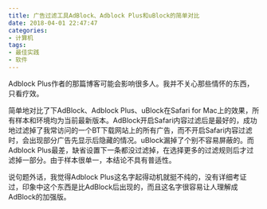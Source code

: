 ```yaml
---
title: 广告过滤工具AdBlock、Adblock Plus和uBlock的简单对比
date: 2018-04-01 22:47:47
categories:
- 计算机
tags:
- 最佳实践
- 软件
---
```

Adblock Plus作者的那篇博客可能会影响很多人。我并不关心那些情怀的东西，只看疗效。

简单地对比了下AdBlock、Adblock Plus、uBlock在Safari for Mac上的效果，所有样本和环境均为当前最新版本。AdBlock开启Safari内容过滤后是最好的，成功地过滤掉了我常访问的一个BT下载网站上的所有广告，而不开启Safari内容过滤时，会出现部分广告先显示后隐藏的情况。uBlock漏掉了个别不容易屏蔽的。而Adblock Plus最差，缺省设置下一条都没过滤掉，在选择更多的过滤规则后才过滤掉一部分。由于样本很单一，本结论不具有普适性。

说句题外话，我觉得Adblock Plus这名字起得动机就挺不纯的，没有详细考证过，印象中这个东西是比AdBlock后出现的，而且这名字很容易让人理解成AdBlock的加强版。


